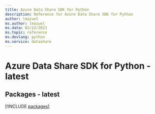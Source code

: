 ```yaml
---
title: Azure Data Share SDK for Python
description: Reference for Azure Data Share SDK for Python
author: lmazuel
ms.author: lmazuel
ms.data: 02/13/2023
ms.topic: reference
ms.devlang: python
ms.service: datashare
---
```

# Azure Data Share SDK for Python - latest
## Packages - latest
[!INCLUDE [packages](data-share-index.md)]